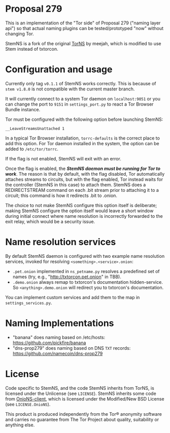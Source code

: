 
# Proposal 279

This is an implementation of the "Tor side" of Proposal 279 ("naming
layer api") so that actual naming plugins can be tested/prototyped
"now" without changing Tor.

StemNS is a fork of the original [TorNS](https://github.com/meejah/TorNS) by meejah, which is modified to use Stem instead of txtorcon.

# Configuration and usage

Currently only tag `v0.1.1` of StemNS works correctly. This is because of `stem v1.8.0` is not compatible with the current master branch.

It will currently connect to a system Tor daemon on `localhost:9051` or you can
change the port to `9151` in `settings_port.py` to react a Tor Browser Bundle
instance.

Tor must be configured with the following option before launching StemNS:

```
__LeaveStreamsUnattached 1
```

In a typical Tor Browser installation, `torrc-defaults` is the correct place to
add this option.  For Tor daemon installed in the system, the option can be added
to `/etc/tor/torrc`.

If the flag is not enabled, StemNS will exit with an error.

Once the flag is enabled, the ***StemNS daemon must be running for Tor to
work***.  The reason is that by default, with the flag disabled, Tor
automatically attaches streams to circuits, but with the flag enabled, Tor
instead waits for the controller (StemNS in this case) to attach them. StemNS
does a REDIRECTSTREAM command on each .bit stream prior to attaching it to a
circuit; this command is how it redirects .bit to .onion.

The choice to not make StemNS configure this option itself is deliberate;
making StemNS configure the option itself would leave a short window during
initial connect where name resolution is incorrectly forwarded to the exit
relay, which would be a security issue.

# Name resolution services

By default StemNS daemon is configured with two example name resolution
services, invoked for resolving `<something>.<service>.onion`:
* `.pet.onion` implemented in `ns_petname.py` resolves a predefined set
of names (try, e.g., "http://txtorcon.pet.onion" in TBB).
* `.demo.onion` always remap to txtorcon's documentation hidden-service. So
  `<anything>.demo.onion` will redirect you to txtorcon's documentation.

You can implement custom services and add them to the map in
`settings_services.py`.

# Naming Implementations

 - "banana" does naming based on /etc/hosts: https://github.com/pickfire/banana
 - "dns-prop279" does naming based on DNS `TXT` records: https://github.com/namecoin/dns-prop279

# License

Code specific to StemNS, and the code StemNS inherits from TorNS, is licensed under the Unlicense (see `LICENSE`).  StemNS inherits some code from [OnioNS-client](https://github.com/Jesse-V/OnioNS-client), which is licensed under the Modified/New BSD License (see `LICENSE.OnioNS`).

This product is produced independently from the Tor® anonymity software and carries no guarantee from The Tor Project about quality, suitability or anything else.
